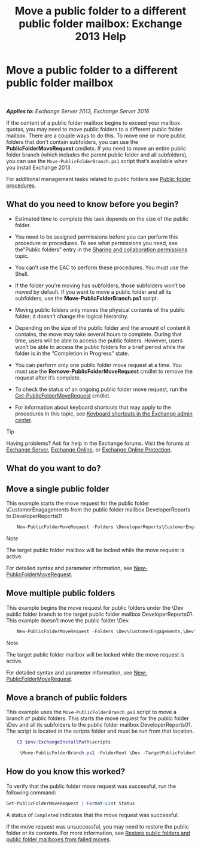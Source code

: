 ﻿---
title: 'Move a public folder to a different public folder mailbox: Exchange 2013 Help'
TOCTitle: Move a public folder to a different public folder mailbox
ms:assetid: b8744934-a3cb-443e-acce-a9a6ca5d88f6
ms:mtpsurl: https://technet.microsoft.com/en-us/library/JJ906435(v=EXCHG.150)
ms:contentKeyID: 50630968
ms.date: 03/27/2017
mtps_version: v=EXCHG.150
---

# Move a public folder to a different public folder mailbox

 

_**Applies to:** Exchange Server 2013, Exchange Server 2016_


If the content of a public folder mailbox begins to exceed your mailbox quotas, you may need to move public folders to a different public folder mailbox. There are a couple ways to do this. To move one or more public folders that don’t contain subfolders, you can use the **PublicFolderMoveRequest** cmdlets. If you need to move an entire public folder branch (which includes the parent public folder and all subfolders), you can use the `Move-PublicFolderBranch.ps1` script that’s available when you install Exchange 2013.

For additional management tasks related to public folders see [Public folder procedures](public-folder-procedures-exchange-2013-help.md).

## What do you need to know before you begin?

  - Estimated time to complete this task depends on the size of the public folder.

  - You need to be assigned permissions before you can perform this procedure or procedures. To see what permissions you need, see the"Public folders" entry in the [Sharing and collaboration permissions](sharing-and-collaboration-permissions-exchange-2013-help.md) topic.

  - You can’t use the EAC to perform these procedures. You must use the Shell.

  - If the folder you’re moving has subfolders, those subfolders won’t be moved by default. If you want to move a public folder and all its subfolders, use the **Move-PublicFolderBranch.ps1** script.

  - Moving public folders only moves the physical contents of the public folder; it doesn't change the logical hierarchy.

  - Depending on the size of the public folder and the amount of content it contains, the move may take several hours to complete. During that time, users will be able to access the public folders. However, users won’t be able to access the public folders for a brief period while the folder is in the “Completion in Progress” state.

  - You can perform only one public folder move request at a time. You must use the **Remove-PublicFolderMoveRequest** cmdlet to remove the request after it’s complete.

  - To check the status of an ongoing public folder move request, run the [Get-PublicFolderMoveRequest](https://technet.microsoft.com/en-us/library/jj878076\(v=exchg.150\)) cmdlet.

  - For information about keyboard shortcuts that may apply to the procedures in this topic, see [Keyboard shortcuts in the Exchange admin center](keyboard-shortcuts-in-the-exchange-admin-center-2013-help.md).


> [!TIP]
> Having problems? Ask for help in the Exchange forums. Visit the forums at <A href="https://go.microsoft.com/fwlink/p/?linkid=60612">Exchange Server</A>, <A href="https://go.microsoft.com/fwlink/p/?linkid=267542">Exchange Online</A>, or <A href="https://go.microsoft.com/fwlink/p/?linkid=285351">Exchange Online Protection</A>.



## What do you want to do?

## Move a single public folder

This example starts the move request for the public folder \\CustomerEnagagements from the public folder mailbox DeveloperReports to DeveloperReports01

```powershell
    New-PublicFolderMoveRequest -Folders \DeveloperReports\CustomerEngagements -TargetMailbox DeveloperReports01
```

> [!NOTE]
> The target public folder mailbox will be locked while the move request is active.



For detailed syntax and parameter information, see [New-PublicFolderMoveRequest](https://technet.microsoft.com/en-us/library/jj878081\(v=exchg.150\)).

## Move multiple public folders

This example begins the move request for public folders under the \\Dev public folder branch to the target public folder mailbox DeveloperReports01. This example doesn’t move the public folder \\Dev.

```powershell
    New-PublicFolderMoveRequest -Folders \Dev\CustomerEngagements,\Dev\RequestsforChange,\Dev\Usability -TargetMailbox DeveloperReports01
```


> [!NOTE]
> The target public folder mailbox will be locked while the move request is active.



For detailed syntax and parameter information, see [New-PublicFolderMoveRequest](https://technet.microsoft.com/en-us/library/jj878081\(v=exchg.150\)).

## Move a branch of public folders

This example uses the `Move-PublicFolderBranch.ps1` script to move a branch of public folders. This starts the move request for the public folder \\Dev and all its subfolders to the public folder mailbox DeveloperReports01. The script is located in the scripts folder and must be run from that location.

```powershell
    CD $env:ExchangeInstallPath\scripts
```
```powershell
    .\Move-PublicFolderBranch.ps1 -FolderRoot \Dev -TargetPublicFolderMailbox DeveloperReports01
```

## How do you know this worked?

To verify that the public folder move request was successful, run the following command:

```powershell
Get-PublicFolderMoveRequest | Format-List Status
```

A status of `Completed` indicates that the move request was successful.

If the move request was unsuccessful, you may need to restore the public folder or its contents. For more information, see [Restore public folders and public folder mailboxes from failed moves](restore-public-folders-and-public-folder-mailboxes-from-failed-moves-exchange-2013-help.md).

